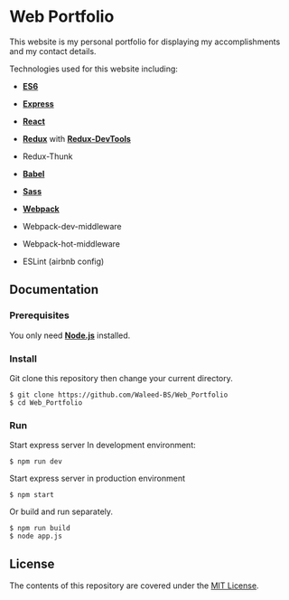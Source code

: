 # Web Portfolio 

This website is my personal portfolio for displaying my accomplishments and my contact details.

Technologies used for this website including:

* [**ES6**](http://es6-features.org/#Constants)

* [**Express**](https://expressjs.com/)

* [**React**](https://reactjs.org/)

* [**Redux**](https://redux.js.org/) with [**Redux-DevTools**](https://chrome.google.com/webstore/detail/redux-devtools/lmhkpmbekcpmknklioeibfkpmmfibljd?hl=en)

* Redux-Thunk

* [**Babel**](https://babeljs.io/)

* [**Sass**](https://sass-lang.com/)

* [**Webpack**](https://webpack.js.org/)

* Webpack-dev-middleware

* Webpack-hot-middleware

* ESLint (airbnb config)

## Documentation

### Prerequisites

You only need [**Node.js**](https://nodejs.org/en/) installed.

### Install 

Git clone this repository then change your current directory. 

```
$ git clone https://github.com/Waleed-BS/Web_Portfolio
$ cd Web_Portfolio
```

### Run

Start express server In development environment: 

```
$ npm run dev
```
Start express server in production environment

```
$ npm start
```

Or build and run separately.    

```
$ npm run build
$ node app.js
```

## License
The contents of this repository are covered under the [MIT License](https://github.com/Waleed-BS/Web_Portfolio/blob/master/LICENSE).
